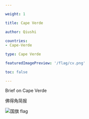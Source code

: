 ```yaml
---

weight: 1

title: Cape Verde

author: Qiushi 

countries: 
- Cape-Verde

type: Cape Verde

featuredImagePreview: '/flag/cv.png'

toc: false 

---
```


Brief on Cape Verde

佛得角简报 

<!--more-->

![国旗 flag](/flag/cv.png)